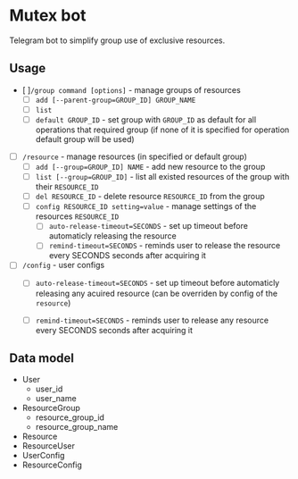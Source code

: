 # Mutex bot

Telegram bot to simplify group use of exclusive resources.


## Usage

- [ ]`/group command [options]` - manage groups of resources
    - [ ] `add [--parent-group=GROUP_ID] GROUP_NAME`
    - [ ] `list`
    - [ ] `default GROUP_ID` - set group with `GROUP_ID` as default for all operations that required group
    (if none of it is specified for operation default group will be used)
- [ ] `/resource` - manage resources (in specified or default group)
    - [ ] `add [--group=GROUP_ID] NAME` - add new resource to the group
    - [ ] `list [--group=GROUP_ID]` - list all existed resources of the group with their `RESOURCE_ID`
    - [ ] `del RESOURCE_ID` - delete resource `RESOURCE_ID` from the group
    - [ ] `config RESOURCE_ID setting=value` - manage settings of the resources `RESOURCE_ID`
        - [ ] `auto-release-timeout=SECONDS` - set up timeout before automaticly releasing the resource
        - [ ] `remind-timeout=SECONDS` - reminds user to release the resource every SECONDS seconds after acquiring it
- [ ] `/config` - user configs
    - [ ] `auto-release-timeout=SECONDS` - set up timeout before automaticly releasing any acuired resource (can be overriden by config of the `resource`)
    - [ ] `remind-timeout=SECONDS` - reminds user to release any resource every SECONDS seconds after acquiring it


## Data model

- User
    - user_id
    - user_name
- ResourceGroup
    - resource_group_id
    - resource_group_name
- Resource
- ResourceUser
- UserConfig
- ResourceConfig
